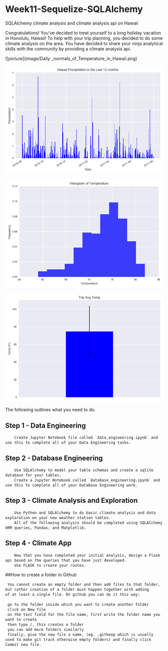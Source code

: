 # Week11-Sequelize-SQLAlchemy
SQLAlchemy climate analysis and climate analysis api on Hawaii

Congratulations! You've decided to treat yourself to a long holiday vacation in Honolulu, Hawaii! 
To help with your trip planning, you decided to do some climate analysis on the area. 
You have decided to share your ninja analytical skills with the community by providing a climate analysis api.

![picture](image/Daily _normals_of_Temperature_in_Hawaii.png)

![picture](image/Hawaii_Precipitation_in_the_Last_12_months.png)

![picture](image/Histogram_of_Temperature.png)

![picture](image/Trip_Avg_Temp.png)


The following outlines what you need to do.

## Step 1 - Data Engineering
        Create Jupyter Notebook file called `data_engineering.ipynb` and use this to complete all of your Data Engineering tasks.
## Step 2 - Database Engineering
        Use SQLAlchemy to model your table schemas and create a sqlite database for your tables. 
        Create a Jupyter Notebook called `database_engineering.ipynb` and use this to complete all of your Database Engineering work.
## Step 3 - Climate Analysis and Exploration
        Use Python and SQLAlchemy to do basic climate analysis and data exploration on your new weather station tables. 
        All of the following analysis should be completed using SQLAlchemy ORM queries, Pandas, and Matplotlib.
## Step 4 - Climate App
        Now that you have completed your initial analysis, design a Flask api based on the queries that you have just developed.
        Use FLASK to create your routes.



##How to create a folder in Github

     You cannot create an empty folder and then add files to that folder, but rather creation of a folder must happen together with adding      of at least a single file. On github you can do it this way:

     go to the folder inside which you want to create another folder
     click on New file
     on the text field for the file name, first write the folder name you want to create
     then type /, this creates a folder
     you can add more folders similarly
     finally, give the new file a name, (eg. .gitkeep which is usually used to make git track otherwise empty folders) and finally click        Commit new file.
